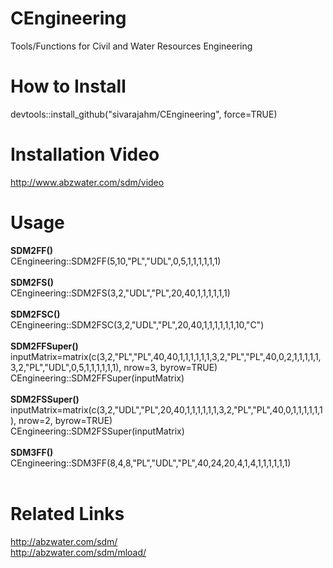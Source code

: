 # CEngineering
Tools/Functions for Civil and Water Resources Engineering


<b><h1>How to Install</h1></b>

devtools::install_github("sivarajahm/CEngineering", force=TRUE)

<b><h1>Installation Video</h1></b>
<a href="http://www.abzwater.com/sdm/video">http://www.abzwater.com/sdm/video</a>

<b><h1>Usage</h1></b>
<b>SDM2FF()</b><br/>
CEngineering::SDM2FF(5,10,"PL","UDL",0,5,1,1,1,1,1,1)<br/><br/>
<b>SDM2FS()</b><br/>
CEngineering::SDM2FS(3,2,"UDL","PL",20,40,1,1,1,1,1,1)<br/><br/>
<b>SDM2FSC()</b><br/>
CEngineering::SDM2FSC(3,2,"UDL","PL",20,40,1,1,1,1,1,1,10,"C")<br/><br/>
<b>SDM2FFSuper()</b><br/>
inputMatrix=matrix(c(3,2,"PL","PL",40,40,1,1,1,1,1,1,3,2,"PL","PL",40,0,2,1,1,1,1,1,3,2,"PL","UDL",0,5,1,1,1,1,1,1), nrow=3, byrow=TRUE)
<br/>
CEngineering::SDM2FFSuper(inputMatrix)<br/><br/>
<b>SDM2FSSuper()</b><br/>
inputMatrix=matrix(c(3,2,"UDL","PL",20,40,1,1,1,1,1,1,3,2,"PL","PL",40,0,1,1,1,1,1,1), nrow=2, byrow=TRUE)<br/>
CEngineering::SDM2FSSuper(inputMatrix)<br/><br/>
<b>SDM3FF()</b><br/>
CEngineering::SDM3FF(8,4,8,"PL","UDL","PL",40,24,20,4,1,4,1,1,1,1,1,1)<br/><br/>
<b><h1>Related Links</h1></b>
http://abzwater.com/sdm/<br/>
http://abzwater.com/sdm/mload/



